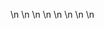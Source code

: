 

















































\n
\n
\n
\n
\n
\n
\n
\n






































